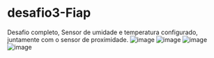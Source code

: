 # desafio3-Fiap

Desafio completo, Sensor de umidade e temperatura configurado, juntamente com o sensor de proximidade.
![image](https://github.com/BrunoFigueiredo11/desafio3-Fiap/assets/50123591/ac13f242-38cc-466b-a7cd-b318f3868a63)
![image](https://github.com/BrunoFigueiredo11/desafio3-Fiap/assets/50123591/8935649e-b494-4aba-be07-1ab1585b1c12)
![image](https://github.com/BrunoFigueiredo11/desafio3-Fiap/assets/50123591/fd5eac3f-4483-4326-9530-ac078384f757)
![image](https://github.com/BrunoFigueiredo11/desafio3-Fiap/assets/50123591/8cca3dd9-391f-42d5-8f75-6ca11bb2d88d)



